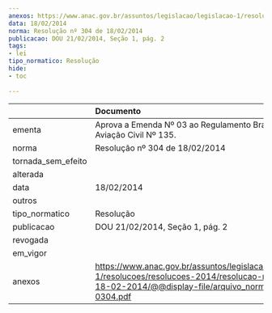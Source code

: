 ```yaml
---
anexos: https://www.anac.gov.br/assuntos/legislacao/legislacao-1/resolucoes/resolucoes-2014/resolucao-no-304-de-18-02-2014/@@display-file/arquivo_norma/RA2014-0304.pdf
data: 18/02/2014
norma: Resolução nº 304 de 18/02/2014
publicacao: DOU 21/02/2014, Seção 1, pág. 2
tags:
- lei
tipo_normatico: Resolução
hide: 
- toc 
 
---
```


|                    | Documento                                                                                                                                                       |
|:-------------------|:----------------------------------------------------------------------------------------------------------------------------------------------------------------|
| ementa             | Aprova a Emenda Nº 03 ao Regulamento Brasileiro da Aviação Civil Nº 135.                                                                                        |
| norma              | Resolução nº 304 de 18/02/2014                                                                                                                                  |
| tornada_sem_efeito |                                                                                                                                                                 |
| alterada           |                                                                                                                                                                 |
| data               | 18/02/2014                                                                                                                                                      |
| outros             |                                                                                                                                                                 |
| tipo_normatico     | Resolução                                                                                                                                                       |
| publicacao         | DOU 21/02/2014, Seção 1, pág. 2                                                                                                                                 |
| revogada           |                                                                                                                                                                 |
| em_vigor           |                                                                                                                                                                 |
| anexos             | https://www.anac.gov.br/assuntos/legislacao/legislacao-1/resolucoes/resolucoes-2014/resolucao-no-304-de-18-02-2014/@@display-file/arquivo_norma/RA2014-0304.pdf |